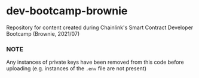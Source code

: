 # dev-bootcamp-brownie
Repository for content created during Chainlink's Smart Contract Developer Bootcamp (Brownie, 2021/07)

### NOTE
Any instances of private keys have been removed from this code before uploading (e.g. instances of the `.env` file are not present)

